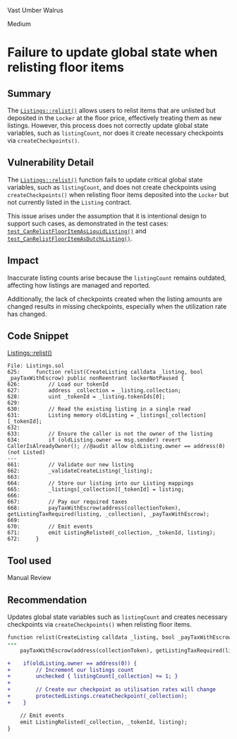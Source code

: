 Vast Umber Walrus

Medium

# Failure to update global state when relisting floor items

## Summary

The [`Listings::relist()`](https://github.com/sherlock-audit/2024-08-flayer/blob/main/flayer/src/contracts/Listings.sol#L625-L672) allows users to relist items that are unlisted but deposited in the `Locker` at the floor price, effectively treating them as new listings. However, this process does not correctly update global state variables, such as `listingCount`, nor does it create necessary checkpoints via `createCheckpoints()`.

## Vulnerability Detail

The [`Listings::relist()`](https://github.com/sherlock-audit/2024-08-flayer/blob/main/flayer/src/contracts/Listings.sol#L625-L672) function fails to update critical global state variables, such as `listingCount`, and does not create checkpoints using `createCheckpoints()` when relisting floor items deposited into the `Locker` but not currently listed in the `Listing` contract.

This issue arises under the assumption that it is intentional design to support such cases, as demonstrated in the test cases: [`test_CanRelistFloorItemAsLiquidListing()`](https://github.com/sherlock-audit/2024-08-flayer/blob/main/flayer/test/Listings.t.sol#L2086-L2188) and [`test_CanRelistFloorItemAsDutchListing()`](https://github.com/sherlock-audit/2024-08-flayer/blob/main/flayer/test/Listings.t.sol#L2190-L2292).

## Impact

Inaccurate listing counts arise because the `listingCount` remains outdated, affecting how listings are managed and reported.

Additionally, the lack of checkpoints created when the listing amounts are changed results in missing checkpoints, especially when the utilization rate has changed.

## Code Snippet

[Listings::relist()](https://github.com/sherlock-audit/2024-08-flayer/blob/main/flayer/src/contracts/Listings.sol#L625-L672)
```solidity
File: Listings.sol
625:     function relist(CreateListing calldata _listing, bool _payTaxWithEscrow) public nonReentrant lockerNotPaused {
626:         // Load our tokenId
627:         address _collection = _listing.collection;
628:         uint _tokenId = _listing.tokenIds[0];
629: 
630:         // Read the existing listing in a single read
631:         Listing memory oldListing = _listings[_collection][_tokenId];
632: 
633:         // Ensure the caller is not the owner of the listing
634:         if (oldListing.owner == msg.sender) revert CallerIsAlreadyOwner(); //@audit allow oldListing.owner == address(0) (not Listed)
---
661:         // Validate our new listing
662:         _validateCreateListing(_listing);
663: 
664:         // Store our listing into our Listing mappings
665:         _listings[_collection][_tokenId] = listing;
666: 
667:         // Pay our required taxes
668:         payTaxWithEscrow(address(collectionToken), getListingTaxRequired(listing, _collection), _payTaxWithEscrow);
669: 
670:         // Emit events
671:         emit ListingRelisted(_collection, _tokenId, listing);
672:     }
```

## Tool used

Manual Review

## Recommendation

Updates global state variables such as `listingCount` and creates necessary checkpoints via `createCheckpoints()` when relisting floor items.

```diff
function relist(CreateListing calldata _listing, bool _payTaxWithEscrow) public nonReentrant lockerNotPaused {
---
    payTaxWithEscrow(address(collectionToken), getListingTaxRequired(listing, _collection), _payTaxWithEscrow);

+    if(oldListing.owner == address(0)) {
+        // Increment our listings count
+        unchecked { listingCount[_collection] += 1; }
+
+        // Create our checkpoint as utilisation rates will change
+        protectedListings.createCheckpoint(_collection);
+    }

    // Emit events
    emit ListingRelisted(_collection, _tokenId, listing);
}
```